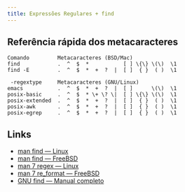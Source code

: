 ```yaml
---
title: Expressões Regulares + find
---
```


## Referência rápida dos metacaracteres

```
Comando         Metacaracteres (BSD/Mac)
find            .  ^  $  *           [ ] \{\} \(\)  \1
find -E         .  ^  $  *  +  ?  |  [ ]  { }  ( )  \1

 -regextype     Metacaracteres (GNU/Linux)
emacs           .  ^  $  *  +  ?  |  [ ]      \(\)  \1
posix-basic     .  ^  $  * \+ \? \|  [ ] \{\} \(\)  \1
posix-extended  .  ^  $  *  +  ?  |  [ ]  { }  ( )  \1
posix-awk       .  ^  $  *  +  ?  |  [ ]  { }  ( )  \1
posix-egrep     .  ^  $  *  +  ?  |  [ ]  { }  ( )  \1
```

## Links

* [man find — Linux](http://linux.die.net/man/1/find)
* [man find — FreeBSD](http://www.unix.com/man-page/FreeBSD/1/find/)
* [man 7 regex — Linux](http://linux.die.net/man/7/regex)
* [man 7 re_format — FreeBSD](http://www.unix.com/man-page/FreeBSD/7/re_format/)
* [GNU find — Manual completo](http://www.gnu.org/software/findutils/manual/html_mono/find.html)
